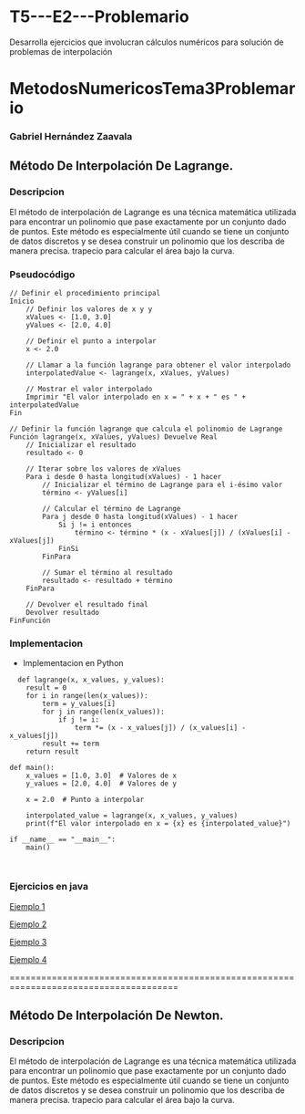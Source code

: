 # T5---E2---Problemario
Desarrolla ejercicios que involucran cálculos numéricos para solución de problemas de interpolación

# MetodosNumericosTema3Problemario

### Gabriel Hernández Zaavala



## Método De Interpolación De Lagrange.
### Descripcion 

El método de interpolación de Lagrange es una técnica matemática utilizada para encontrar un polinomio que pase exactamente por un conjunto dado de puntos. Este método es especialmente útil cuando se tiene un conjunto de datos discretos y se desea construir un polinomio que los describa de manera precisa. 
trapecio para calcular el área bajo la curva.

### Pseudocódigo 
```
// Definir el procedimiento principal
Inicio
    // Definir los valores de x y y
    xValues <- [1.0, 3.0]
    yValues <- [2.0, 4.0]

    // Definir el punto a interpolar
    x <- 2.0

    // Llamar a la función lagrange para obtener el valor interpolado
    interpolatedValue <- lagrange(x, xValues, yValues)

    // Mostrar el valor interpolado
    Imprimir "El valor interpolado en x = " + x + " es " + interpolatedValue
Fin

// Definir la función lagrange que calcula el polinomio de Lagrange
Función lagrange(x, xValues, yValues) Devuelve Real
    // Inicializar el resultado
    resultado <- 0

    // Iterar sobre los valores de xValues
    Para i desde 0 hasta longitud(xValues) - 1 hacer
        // Inicializar el término de Lagrange para el i-ésimo valor
        término <- yValues[i]

        // Calcular el término de Lagrange
        Para j desde 0 hasta longitud(xValues) - 1 hacer
            Si j != i entonces
                término <- término * (x - xValues[j]) / (xValues[i] - xValues[j])
            FinSi
        FinPara

        // Sumar el término al resultado
        resultado <- resultado + término
    FinPara

    // Devolver el resultado final
    Devolver resultado
FinFunción

```


### Implementacion 
- Implementacion en Python

```
  def lagrange(x, x_values, y_values):
    result = 0
    for i in range(len(x_values)):
        term = y_values[i]
        for j in range(len(x_values)):
            if j != i:
                term *= (x - x_values[j]) / (x_values[i] - x_values[j])
        result += term
    return result

def main():
    x_values = [1.0, 3.0]  # Valores de x
    y_values = [2.0, 4.0]  # Valores de y

    x = 2.0  # Punto a interpolar

    interpolated_value = lagrange(x, x_values, y_values)
    print(f"El valor interpolado en x = {x} es {interpolated_value}")

if __name__ == "__main__":
    main()



```


### Ejercicios en java

[Ejemplo 1](https://github.com/GABOHDEZ2001/TEMA-5---Interpolacion-y-ajuste-de-funciones-METODOS/blob/master/src/MetodoDeInterpolacionDeLagrange/MetodoDeInterpolacionDeLagrange1.java)

[Ejemplo 2](https://github.com/GABOHDEZ2001/TEMA-5---Interpolacion-y-ajuste-de-funciones-METODOS/blob/master/src/MetodoDeInterpolacionDeLagrange/MetodoDeInterpolacionDeLagrange2.java)

[Ejemplo 3](https://github.com/GABOHDEZ2001/TEMA-5---Interpolacion-y-ajuste-de-funciones-METODOS/blob/master/src/MetodoDeInterpolacionDeLagrange/MetodoDeInterpolacionDeLagrange3.java)

[Ejemplo 4](https://github.com/GABOHDEZ2001/TEMA-5---Interpolacion-y-ajuste-de-funciones-METODOS/blob/master/src/MetodoDeInterpolacionDeLagrange/MetodoDeInterpolacionDeLagrange4.java)



======================================================================================


## Método De Interpolación De Newton.
### Descripcion 

El método de interpolación de Lagrange es una técnica matemática utilizada para encontrar un polinomio que pase exactamente por un conjunto dado de puntos. Este método es especialmente útil cuando se tiene un conjunto de datos discretos y se desea construir un polinomio que los describa de manera precisa. 
trapecio para calcular el área bajo la curva.

